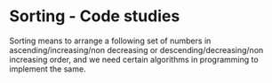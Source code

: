 # Sorting - Code studies

Sorting means to arrange a following set of numbers in ascending/increasing/non decreasing or descending/decreasing/non increasing order, and we need certain algorithms in programming to implement the same.
